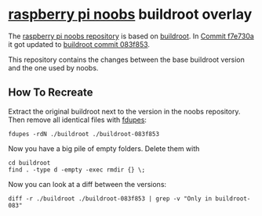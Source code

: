 [raspberry pi noobs](https://github.com/raspberrypi/noobs) buildroot overlay
============================================================================

The [raspberry pi noobs repository](https://github.com/raspberrypi/noobs) is based on [buildroot](http://buildroot.uclibc.org).
In [Commit f7e730a](https://github.com/raspberrypi/noobs/commit/f7e730ab05ee60503af46f7d866c5c956b83743c) it got updated to
[buildroot commit 083f853](https://github.com/buildroot/buildroot/commit/083f853).

This repository contains the changes between the base buildroot version and the one used by noobs.


How To Recreate
----------------

Extract the original buildroot next to the version in the noobs repository.
Then remove all identical files with [fdupes](http://en.wikipedia.org/wiki/Fdupes):

	fdupes -rdN ./buildroot ./buildroot-083f853

Now you have a big pile of empty folders. Delete them with

	cd buildroot
	find . -type d -empty -exec rmdir {} \;

Now you can look at a diff between the versions:

	diff -r ./buildroot ./buildroot-083f853 | grep -v "Only in buildroot-083"
